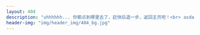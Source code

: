 ```yaml
---
layout: 404
description: "uhhhhhh... 你都点到哪里去了，赶快后退一步，返回主页吧！<br> asdasdas "
header-img: "img/header_img/404_bg.jpg"
---
```

